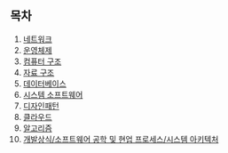 ## 목차

1. [네트워크](./Network/README.md)
2. [운영체제](./Operating%20System/README.md)
3. [컴퓨터 구조](./Computer%20Structure/README.md)
4. [자료 구조](./Data%20Structure/README.md)
5. [데이터베이스](./Data%20Base/README.md)
6. [시스템 소프트웨어]()
7. [디자인패턴]()
8. [클라우드]()
9. [알고리즘](./Algorithm/README.md)
10. [개발상식/소프트웨어 공학 및 현업 프로세스/시스템 아키텍처]()

